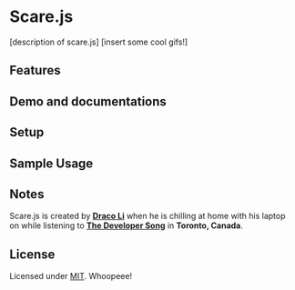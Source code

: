 # Scare.js

[description of scare.js]
[insert some cool gifs!]

## Features

## Demo and documentations

## Setup

## Sample Usage

## Notes
Scare.js is created by **[Draco Li](http://www.dracoli.com)** when he is chilling at home with his laptop on while listening to **[The Developer Song](http://www.youtube.com/watch?v=TROd29XFHY0)** in **Toronto, Canada**.

## License
Licensed under [MIT](http://www.opensource.org/licenses/mit-license.php). Whoopeee!